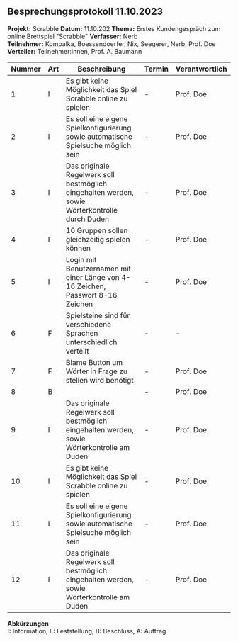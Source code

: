 
## Besprechungsprotokoll 11.10.2023

**Projekt:** Scrabble 
**Datum:** 11.10.202 
**Thema:** Erstes Kundengespräch zum online Brettspiel "Scrabble" 
**Verfasser:** Nerb  
**Teilnehmer:** Kompalka, Boessendoerfer, Nix, Seegerer, Nerb, Prof. Doe 
**Verteiler:** Teilnehmer:innen, Prof. A. Baumann

| Nummer | Art | Beschreibung | Termin | Verantwortlich
| --- | --- | ------------------------ | ------ | ------ |
|  1 | I | Es gibt keine Möglichkeit das Spiel Scrabble online zu spielen                                           | - | Prof. Doe |  
|  2 | I | Es soll eine eigene Spielkonfigurierung sowie automatische Spielsuche möglich sein                       | - | Prof. Doe |  
|  3 | I | Das originale Regelwerk soll bestmöglich eingehalten werden, sowie Wörterkontrolle durch Duden           | - | Prof. Doe |
|  4 | I | 10 Gruppen sollen gleichzeitig spielen können                                                            | - | Prof. Doe |  
|  5 | I | Login mit Benutzernamen mit einer Länge von 4-16 Zeichen, Passwort  8-16 Zeichen                         | - | Prof. Doe |  
|  6 | F | Spielsteine sind für verschiedene Sprachen unterschiedlich verteilt                                      | - |     -     |
|  7 | F | Blame Button um Wörter in Frage zu stellen wird benötigt                                                 | - | Prof. Doe |  
|  8 | B |                                                                                                          | - | Prof. Doe |  
|  9 | I | Das originale Regelwerk soll bestmöglich eingehalten werden, sowie Wörterkontrolle am Duden              | - | Prof. Doe |
| 10 | I | Es gibt keine Möglichkeit das Spiel Scrabble online zu spielen                                           | - | Prof. Doe |  
| 11 | I | Es soll eine eigene Spielkonfigurierung sowie automatische Spielsuche möglich sein                       | - | Prof. Doe |  
| 12 | I | Das originale Regelwerk soll bestmöglich eingehalten werden, sowie Wörterkontrolle am Duden              | - | Prof. Doe |

**Abkürzungen**  
I: Information, F: Feststellung, B: Beschluss, A: Auftrag
